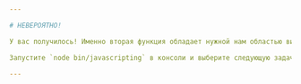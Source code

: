 ```yaml
---

# НЕВЕРОЯТНО!

У вас получилось! Именно вторая функция обладает нужной нам областью видимости.

Запустите `node bin/javascripting` в консоли и выберите следующую задачу.

---
```


